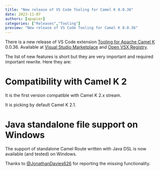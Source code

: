 ```yaml
---
title: "New release of VS Code Tooling for Camel K 0.0.36"
date: 2023-11-07
authors: [apupier]
categories: ["Releases","Tooling"]
preview: "New release of VS Code Tooling for Camel K 0.0.36"
---
```


There is a new release of VS Code extension [Tooling for Apache Camel K](https://github.com/camel-tooling/vscode-camelk/blob/0.0.36/CHANGELOG.md#0036) 0.0.36. Available at [Visual Studio Marketplace](https://marketplace.visualstudio.com/items?itemName=redhat.vscode-camelk) and [Open VSX Registry](https://open-vsx.org/extension/redhat/vscode-camelk).

The list of new features is short but they are very important and required important rewrite. Here they are:

# Compatibility with Camel K 2

It is the first version compatible with Camel K 2.x stream.

It is picking by default Camel K 2.1.

# Java standalone file support on Windows

The support of standalone Camel Route written with Java DSL is now available (and tested) on Windows.

Thanks to [@JonathanDavies626](https://github.com/JonathanDavies626) for reporting the missing functionality.
